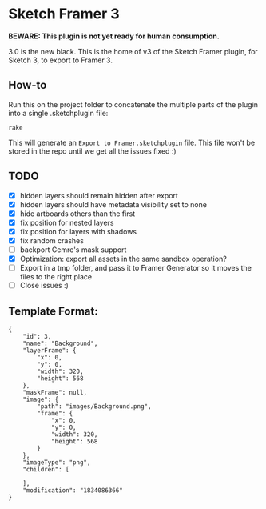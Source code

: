 # Sketch Framer 3

**BEWARE: This plugin is not yet ready for human consumption.**

3.0 is the new black. This is the home of v3 of the Sketch Framer plugin, for Sketch 3, to export to Framer 3.

## How-to

Run this on the project folder to concatenate the multiple parts of the plugin into a single .sketchplugin file:

    rake

This will generate an `Export to Framer.sketchplugin` file. This file won't be stored in the repo until we get all the issues fixed :)


## TODO

- [x] hidden layers should remain hidden after export
- [x] hidden layers should have metadata visibility set to none
- [x] hide artboards others than the first
- [x] fix position for nested layers
- [x] fix position for layers with shadows
- [x] fix random crashes
- [ ] backport Cemre's mask support
- [x] Optimization: export all assets in the same sandbox operation?
- [ ] Export in a tmp folder, and pass it to Framer Generator so it moves the files to the right place
- [ ] Close issues :)

## Template Format:

    {
    	"id": 3,
    	"name": "Background",
    	"layerFrame": {
    		"x": 0,
    		"y": 0,
    		"width": 320,
    		"height": 568
    	},
    	"maskFrame": null,
    	"image": {
    		"path": "images/Background.png",
    		"frame": {
    			"x": 0,
    			"y": 0,
    			"width": 320,
    			"height": 568
    		}
    	},
    	"imageType": "png",
    	"children": [

    	],
    	"modification": "1834086366"
    }
